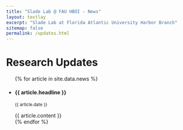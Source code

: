 ```yaml
---
title: "Slade Lab @ FAU HBOI - News"
layout: textlay
excerpt: "Slade Lab at Florida Atlantic University Harbor Branch"
sitemap: false
permalink: /updates.html
---
```


<h1>Research Updates</h1>

<ul class="list-unstyled">
    {% for article in site.data.news %}
        <li class="media">
            <div class="media-body">
            <h4 class="mt-0 mb-1">{{ article.headline }}</h4>
            <p><small>{{ article.date }}</small></p>
            {{ article.content }}
            </div>
        </li>
    {% endfor %}
</ul>
